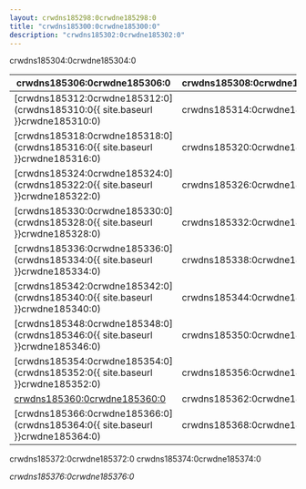 ```yaml
---
layout: crwdns185298:0crwdne185298:0
title: "crwdns185300:0crwdne185300:0"
description: "crwdns185302:0crwdne185302:0"
---
```


crwdns185304:0crwdne185304:0

| crwdns185306:0crwdne185306:0                                                   | crwdns185308:0crwdne185308:0 |
| ------------------------------------------------------------------------------ | ---------------------------- |
| [crwdns185312:0crwdne185312:0](crwdns185310:0{{ site.baseurl }}crwdne185310:0) | crwdns185314:0crwdne185314:0 |
| [crwdns185318:0crwdne185318:0](crwdns185316:0{{ site.baseurl }}crwdne185316:0) | crwdns185320:0crwdne185320:0 |
| [crwdns185324:0crwdne185324:0](crwdns185322:0{{ site.baseurl }}crwdne185322:0) | crwdns185326:0crwdne185326:0 |
| [crwdns185330:0crwdne185330:0](crwdns185328:0{{ site.baseurl }}crwdne185328:0) | crwdns185332:0crwdne185332:0 |
| [crwdns185336:0crwdne185336:0](crwdns185334:0{{ site.baseurl }}crwdne185334:0) | crwdns185338:0crwdne185338:0 |
| [crwdns185342:0crwdne185342:0](crwdns185340:0{{ site.baseurl }}crwdne185340:0) | crwdns185344:0crwdne185344:0 |
| [crwdns185348:0crwdne185348:0](crwdns185346:0{{ site.baseurl }}crwdne185346:0) | crwdns185350:0crwdne185350:0 |
| [crwdns185354:0crwdne185354:0](crwdns185352:0{{ site.baseurl }}crwdne185352:0) | crwdns185356:0crwdne185356:0 |
| [crwdns185360:0crwdne185360:0](crwdns185358:0crwdne185358:0)                   | crwdns185362:0crwdne185362:0 |
| [crwdns185366:0crwdne185366:0](crwdns185364:0{{ site.baseurl }}crwdne185364:0) | crwdns185368:0crwdne185368:0 | crwdns185370:0crwdne185370:0 

crwdns185372:0crwdne185372:0 crwdns185374:0crwdne185374:0

*crwdns185376:0crwdne185376:0*